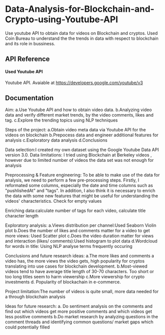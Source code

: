 
# Data-Analysis-for-Blockchain-and-Crypto-using-Youtube-API


Use youtube API to obtain data for videos on Blockchain and cryptos. Used Coin Bureau to understand the the trends in data with respect to blockchain and its role in bussiness.


## API Reference

#### Used Youtube API
Youtube API. Avaiable at https://developers.google.com/youtube/v3
## Documentation

Aim: 
a.Use Youtube API and how to obtain video data.
b.Analyzing video data and verify different market trends, by the video comments, likes and tag.
c.Explore the trending topics using NLP techniques

Steps of the project:
a.Obtain video meta data via Youtube API for the videos on blockchain
b.Prepocess data and engineer additional features for analysis
c.Exploratory data analysis
d.Conclusions

Data selection:I created my own dataset using the Google Youtube Data API version 3.0. 
Data limitations: I tried using Blockchain at Berkeley videos , however due to limited number of videos
the data set was not enough for analysis

Preprocessing & Feature engineering: To be able to make use of the data for analysis, we need to perform a 
few pre-processing steps. Firstly, I reformated some columns, especially the date and time columns such as "pushlishedAt" and "tags". In addition, I also think it is necessary to enrich the data with some new features that might be useful for understanding the videos' characteristics.
Check for empty values

Enriching data:calculate number of tags for each video, calculate title character length

Exploratory analysis:
a.Views distribution per channel:Used Seaborn Violin plot
b.Does the number of likes and comments matter for a video to get more views: Used Scatter plot
c.Does the video duration matter for views and interaction (likes/ comments):Used histogram to plot data
d.Wordcloud for words in title: Using NLP analyse terms frequently occuring

Conclusions and future research ideas:
a.The more likes and comments a video has, the more views the video gets, high popularity for cryptos translating into 
use cases for blockchain development.
b.Most-viewed videos tend to have average title length of 30-70 characters. Too short or too long titles seem to harm viewership
c.More viewership for crypto investments
d. Popularity of blockachain in e-commerce.

Project limitation:The number of videos is quite small, more data needed for a through blockchain analysis

Ideas for future research:
a. Do sentiment analysis on the comments and find out which videos get more positive comments and which videos get less positive comments
b.Do market research by analyzing questions in the comment threads and identifying common questions/ market gaps which could potentially filled

